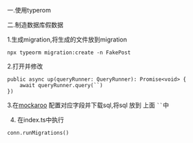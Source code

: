 一.使用typerom


二.制造数据库假数据

1.生成migration,将生成的文件放到migration
```
npx typeorm migration:create -n FakePost
```

2.打开并修改
```
public async up(queryRunner: QueryRunner): Promise<void> {
    await queryRunner.query(``)
})

```

3.在[mockaroo](https://mockaroo.com) 配置对应字段并下载sql,将sql 放到 上面 <code>``</code>中

4. 在index.ts中执行
```
conn.runMigrations()
```

